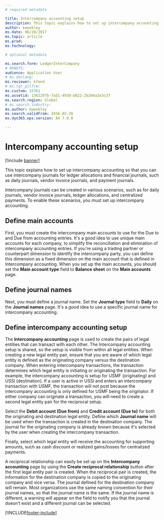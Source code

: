 ```yaml
---
# required metadata

title: Intercompany accounting setup
description: This topic explains how to set up intercompany accounting so that you can use intercompany journals for ledger allocations and financial journals, such as daily journals, vendor invoice journals, and payment journals.
author: kweekley
ms.date: 06/20/2017
ms.topic: article
ms.prod: 
ms.technology: 

# optional metadata

ms.search.form: LedgerInterCompany
# ROBOTS: 
audience: Application User
# ms.devlang: 
ms.reviewer: kfend
# ms.tgt_pltfrm: 
ms.custom: 15761
ms.assetid: 1362297b-7a51-4930-b822-2b204a2e3c37
ms.search.region: Global
# ms.search.industry: 
ms.author: kweekley
ms.search.validFrom: 2016-02-28
ms.dyn365.ops.version: AX 7.0.0

---
```


# Intercompany accounting setup

[!include [banner](../includes/banner.md)]

This topic explains how to set up intercompany accounting so that you can use intercompany journals for ledger allocations and financial journals, such as daily journals, vendor invoice journals, and payment journals.

Intercompany journals can be created in various scenarios, such as for daily journals, vendor invoice journals, ledger allocations, and centralized payments. To enable these scenarios, you must set up intercompany accounting.

## Define main accounts
First, you must create the intercompany main accounts to use for the Due to and Due from accounting entries. It's a good idea to use unique main accounts for each company, to simplify the reconciliation and elimination of intercompany accounting entries. If you're using a trading partner or counterpart dimension to identify the intercompany party, you can define this dimension as a fixed dimension on the main account that is defined in Intercompany accounting. When you set up the main accounts, you should set the **Main account type** field to **Balance sheet** on the **Main accounts** page.

## Define journal names
Next, you must define a journal name. Set the **Journal type** field to **Daily** on the **Journal names** page. It's a good idea to use a specific journal name for intercompany accounting.

## Define intercompany accounting setup
The **Intercompany accounting** page is used to create the pairs of legal entities that can transact with each other. The Intercompany accounting setup is shared, so the setup is visible from within all legal entities. When creating a new legal entity pair, ensure that you are aware of which legal entity is defined as the originating company versus the destination company. When entering intercompany transactions, the transaction determines which legal entity is initiating or originating the transaction. For example, the intercompany accounting is setup for USMF (originating) and USSI (destination). If a user is active in USSI and enters an intercompany transaction with USMF, the transaction will not post because the intercompany accounting is only defined for USMF being the originator. If either company can originate a transaction, you will need to create a second legal entity pair for the reciprocal setup. 

Select the **Debit account (Due from)** and **Credit account (Due to)** for both the originating and destination legal entity. Define which **Journal name** will be used when the transaction is created in the destination company. The journal for the originating company is already known because it's selected by the user when creating the intercompany transaction. 

Finally, select which legal entity will receive the accounting for supporting amounts, such as cash discount or realized gains/losses for centralized payments. 

A reciprocal relationship can easily be set up on the **Intercompany accounting** page by using the **Create reciprocal relationship** button after the first legal entity pair is created. When the reciprocal pair is created, the information for the destination company is copied to the originating company and vice versa. The journal defined for the destination company will remain. Most organizations use the same naming convention for their journal names, so that the journal name is the same. If the journal name is different, a warning will appear on the field to notify you that the journal doesn't exist and a different journal can be selected.





[!INCLUDE[footer-include](../../includes/footer-banner.md)]
